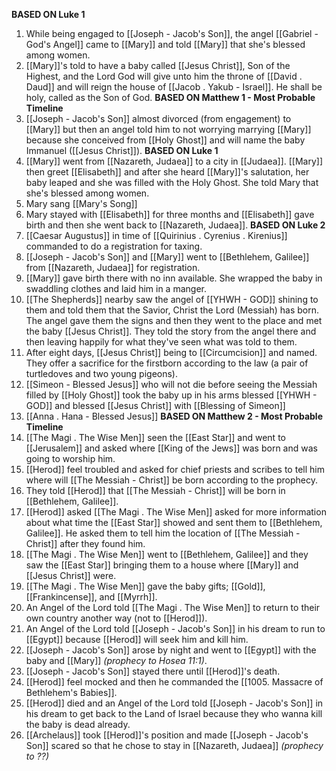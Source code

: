 **BASED ON Luke 1**
01) While being engaged to [[Joseph - Jacob's Son]], the angel [[Gabriel - God's Angel]] came to [[Mary]] and told [[Mary]] that she's blessed among women.
02) [[Mary]]'s told to have a baby called [[Jesus Christ]], Son of the Highest, and the Lord God will give unto him the throne of [[David . Daud]] and will reign the house of [[Jacob . Yakub - Israel]]. He shall be holy, called as the Son of God.
**BASED ON Matthew 1 - Most Probable Timeline**
03) [[Joseph - Jacob's Son]] almost divorced (from engagement) to [[Mary]] but then an angel told him to not worrying marrying [[Mary]] because she conceived from [[Holy Ghost]] and will name the baby Immanuel ([[Jesus Christ]]).
**BASED ON Luke 1**
04) [[Mary]] went from [[Nazareth, Judaea]] to a city in [[Judaea]]. [[Mary]] then greet [[Elisabeth]] and after she heard [[Mary]]'s salutation, her baby leaped and she was filled with the Holy Ghost. She told Mary that she's blessed among women.
05) Mary sang [[Mary's Song]]
06) Mary stayed with [[Elisabeth]] for three months and [[Elisabeth]] gave birth and then she went back to [[Nazareth, Judaea]].
**BASED ON Luke 2**	
07) [[Caesar Augustus]] in time of [[Quirinius . Cyrenius . Kirenius]] commanded to do a registration for taxing. 
08) [[Joseph - Jacob's Son]] and [[Mary]] went to [[Bethlehem, Galilee]] from [[Nazareth, Judaea]] for registration.
09) [[Mary]] gave birth there with no inn available. She wrapped the baby in swaddling clothes and laid him in a manger.
10) [[The Shepherds]] nearby saw the angel of [[YHWH - GOD]] shining to them and told them that the Savior, Christ the Lord (Messiah) has born. The angel gave them the signs and then they went to the place and met the baby [[Jesus Christ]]. They told the story from the angel there and then leaving happily for what they've seen what was told to them.
11) After eight days, [[Jesus Christ]] being to [[Circumcision]] and named. They offer a sacrifice for the firstborn according to the law (a pair of turtledoves and two young pigeons).
12) [[Simeon - Blessed Jesus]] who will not die before seeing the Messiah filled by [[Holy Ghost]] took the baby up in his arms blessed [[YHWH - GOD]] and blessed [[Jesus Christ]] with [[Blessing of Simeon]]
13) [[Anna . Hana - Blessed Jesus]]
**BASED ON Matthew 2 - Most Probable Timeline**
14) [[The Magi . The Wise Men]] seen the [[East Star]] and went to [[Jerusalem]] and asked where [[King of the Jews]] was born and was going to worship him.
15) [[Herod]] feel troubled and asked for chief priests and scribes to tell him where will [[The Messiah - Christ]] be born according to the prophecy.
16) They told [[Herod]] that [[The Messiah - Christ]] will be born in [[Bethlehem, Galilee]].
17) [[Herod]] asked [[The Magi . The Wise Men]] asked for more information about what time the [[East Star]] showed and sent them to [[Bethlehem, Galilee]]. He asked them to tell him the location of [[The Messiah - Christ]] after they found him.
18) [[The Magi . The Wise Men]] went to [[Bethlehem, Galilee]] and they saw the [[East Star]] bringing them to a house where [[Mary]] and [[Jesus Christ]] were.
19) [[The Magi . The Wise Men]] gave the baby gifts; [[Gold]], [[Frankincense]], and [[Myrrh]].
20) An Angel of the Lord told [[The Magi . The Wise Men]] to return to their own country another way (not to [[Herod]]).
21) An Angel of the Lord told [[Joseph - Jacob's Son]] in his dream to run to [[Egypt]] because [[Herod]] will seek him and kill him.
22) [[Joseph - Jacob's Son]] arose by night and went to [[Egypt]] with the baby and [[Mary]] *(prophecy to Hosea 11:1)*.
23) [[Joseph - Jacob's Son]] stayed there until [[Herod]]'s death.
24) [[Herod]] feel mocked and then he commanded the [[1005. Massacre of Bethlehem's Babies]].
25) [[Herod]] died and an Angel of the Lord told [[Joseph - Jacob's Son]] in his dream to get back to the Land of Israel because they who wanna kill the baby is dead already.
26) [[Archelaus]] took [[Herod]]'s position and made [[Joseph - Jacob's Son]] scared so that he chose to stay in [[Nazareth, Judaea]] *(prophecy to ??)*